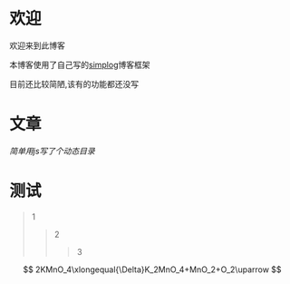 # 欢迎

欢迎来到此博客

本博客使用了自己写的[simplog](https://github.com/cueavy/simplog)博客框架

目前还比较简陋,该有的功能都还没写

# 文章

*简单用js写了个动态目录*

<div id = "posts" ></div>

<script>
    fetch( "/api/post.json" )
        .then( ( response ) => response.json() )
        .then( ( data ) => {
            var div = document.getElementById( "posts" );
            for ( var i = 0 ; i < data.length ; i++ ){
                div.insertAdjacentHTML( "beforeend" , `<p><a href="/post/${ data[ i ][ "id" ] }">${ data[ i ][ "title" ] }</a> 简介: ${ data[ i ][ "description" ] } 标签: [${ data[ i ][ "tags" ] }] 日期: ${ new Date( data[ i ]["time"] * 1000 ).toLocaleString() }</p>` );
            }
        } );
</script>

# 测试

> 1
> > 2
> > > 3

$$
2KMnO_4\xlongequal{\Delta}K_2MnO_4+MnO_2+O_2\uparrow
$$
